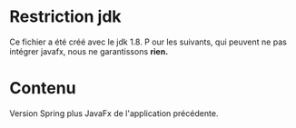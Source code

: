 # Restriction jdk

Ce fichier a été créé avec le jdk 1.8. P
our les suivants, qui peuvent ne pas intégrer javafx, nous ne garantissons **rien.**

# Contenu

Version Spring plus JavaFx de l'application précédente.